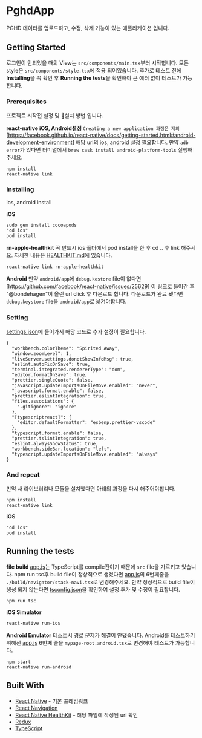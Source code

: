 # PghdApp

PGHD 데이터를 업로드하고, 수정, 삭제 기능이 있는 애플리케이션 입니다.

## Getting Started

로그인이 안되었을 때의 View는 `src/components/main.tsx`부터 시작합니다.
모든 style은 `src/components/style.tsx`에 적용 되어있습니다.
추가로 테스트 전에 **Installing**을 꼭 확인 후 **Running the tests**을 확인해야 큰 에러 없이 테스트가 가능합니다.

### Prerequisites

프로젝트 시작전 설정 및 설치 방법 입니다.

**react-native iOS, Android설정**
`Creating a new application 과정은 제외` [https://facebook.github.io/react-native/docs/getting-started.html#android-development-environment] 해당 url의 ios, android 설정 필요합니다.
만약 `adb error`가 있다면 터미널에서 `brew cask install android-platform-tools` 실행해주세요.

```
npm install
react-native link
```

### Installing

ios, android install

**iOS**

```
sudo gem install cocoapods
"cd ios"
pod install
```

**rn-apple-healthkit**
꼭 반드시 ios 폴더에서 pod install을 한 후 cd .. 후 link 해주세요.
자세한 내용은 [HEALTHKIT.md](HEALTHKIT.md)에 있습니다.

```
react-native link rn-apple-healthkit
```

**Android**
만약 `android/app`에 `debug.kestore` file이 없다면 [https://github.com/facebook/react-native/issues/25629] 이 링크로 들어간 후 "@bondehagen"이 올린 url click 후 다운로드 합니다. 다운로드가 완료 됐다면 `debug.keystore` file을 `android/app`로 옮겨야합니다.

### Setting

[settings.json](settings.json)에 들어가서 해당 코드로 추가 설정이 필요합니다.

```
{
  "workbench.colorTheme": "Spirited Away",
  "window.zoomLevel": 1,
  "liveServer.settings.donotShowInfoMsg": true,
  "eslint.autoFixOnSave": true,
  "terminal.integrated.rendererType": "dom",
  "editor.formatOnSave": true,
  "prettier.singleQuote": false,
  "javascript.updateImportsOnFileMove.enabled": "never",
  "javascript.format.enable": false,
  "prettier.eslintIntegration": true,
  "files.associations": {
    ".gitignore": "ignore"
  },
  "[typescriptreact]": {
    "editor.defaultFormatter": "esbenp.prettier-vscode"
  },
  "typescript.format.enable": false,
  "prettier.tslintIntegration": true,
  "eslint.alwaysShowStatus": true,
  "workbench.sideBar.location": "left",
  "typescript.updateImportsOnFileMove.enabled": "always"
}
```

### And repeat

만약 새 라이브러리나 모듈을 설치했다면 아래의 과정을 다시 해주어야합니다.

```
npm install
react-native link
```

**iOS**

```
"cd ios"
pod install
```

## Running the tests

**file build**
[app.js](app.js)는 TypeScript를 compile전이기 때문에 `src` file을 가르키고 있습니다.
npm run tsc후 build file이 정상적으로 생겼다면 [app.js](app.js)의 6번째줄을 `./build/navigator/stack-navi.tsx`로 변경해주세요. 만약 정상적으로 build file이 생성 되지 않는다면 [tsconfig.json](tsconfig.json)을 확인하여 설정 추가 및 수정이 필요합니다.

```
npm run tsc
```

**iOS Simulator**

```
react-native run-ios
```

**Android Emulator**
테스트시 경로 문제가 해결이 안됐습니다. Android를 테스트하기 위해선 [app.js](src/redux/redux-work.js) 6번째 줄을 `mypage-root.android.tsx`로 변경해야 테스트가 가능합니다.

```
npm start
react-native run-android
```

## Built With

- [React Native](https://facebook.github.io/react-native/) - 기본 프레임워크
- [React Navigation](https://reactnavigation.org/)
- [React Native HealthKit](HEALTHKIT.md) - 해당 파일에 작성된 url 확인
- [Redux](https://redux.js.org/)
- [TypeScript](https://www.typescriptlang.org/)
